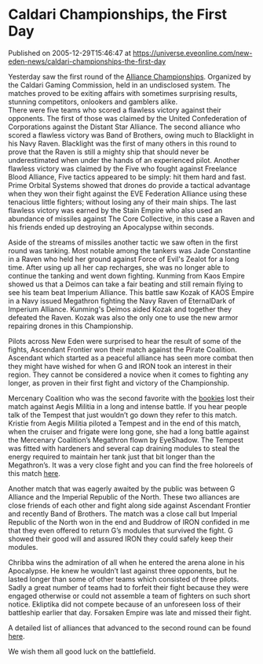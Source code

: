 # Caldari Championships, the First Day
Published on 2005-12-29T15:46:47 at https://universe.eveonline.com/new-eden-news/caldari-championships-the-first-day

Yesterday saw the first round of the [ Alliance Championships](http://myeve.eve-online.com/news.asp?a=single&nid=1038&tid=4). Organized by the Caldari Gaming Commission, held in an undisclosed system. The matches proved to be exiting affairs with sometimes surprising results, stunning competitors, onlookers and gamblers alike.   
There were five teams who scored a flawless victory against their opponents. The first of those was claimed by the United Confederation of Corporations against the Distant Star Alliance. The second alliance who scored a flawless victory was Band of Brothers, owing much to Blacklight in his Navy Raven. Blacklight was the first of many others in this round to prove that the Raven is still a mighty ship that should never be underestimated when under the hands of an experienced pilot. Another flawless victory was claimed by the Five who fought against Freelance Blood Alliance, Five tactics appeared to be simply: hit them hard and fast. Prime Orbital Systems showed that drones do provide a tactical advantage when they won their fight against the EVE Federation Alliance using these tenacious little fighters; without losing any of their main ships. The last flawless victory was earned by the Stain Empire who also used an abundance of missiles against The Core Collective, in this case a Raven and his friends ended up destroying an Apocalypse within seconds. 

Aside of the streams of missiles another tactic we saw often in the first round was tanking. Most notable among the tankers was Jade Constantine in a Raven who held her ground against Force of Evil's Zealot for a long time. After using up all her cap recharges, she was no longer able to continue the tanking and went down fighting. Kunming from Kaos Empire showed us that a Deimos can take a fair beating and still remain flying to see his team beat Imperium Alliance. This battle saw Kozak of KAOS Empire in a Navy issued Megathron fighting the Navy Raven of EternalDark of Imperium Alliance. Kunming's Deimos aided Kozak and together they defeated the Raven. Kozak was also the only one to use the new armor repairing drones in this Championship. 

Pilots across New Eden were surprised to hear the result of some of the fights, Ascendant Frontier won their match against the Pirate Coalition. Ascendant which started as a peaceful alliance has seen more combat then they might have wished for when G and IRON took an interest in their region. They cannot be considered a novice when it comes to fighting any longer, as proven in their first fight and victory of the Championship. 

Mercenary Coalition who was the second favorite with the [bookies]( http://myeve.eve-online.com/ingameboard.asp?a=topic&threadID=268921
) lost their match against Aegis Militia in a long and intense battle. If you hear people talk of the Tempest that just wouldn’t go down they refer to this match. Kristie from Aegis Militia piloted a Tempest and in the end of this match, when the cruiser and frigate were long gone, she had a long battle against the Mercenary Coalition’s Megathron flown by EyeShadow. The Tempest was fitted with hardeners and several cap draining modules to steal the energy required to maintain her tank just that bit longer than the Megathron’s. It was a very close fight and you can find the free holoreels of this match [here](http://myeve.eve-online.com/ingameboard.asp?a=topic&threadID=267163&page=10#286
). 

Another match that was eagerly awaited by the public was between G Alliance and the Imperial Republic of the North. These two alliances are close friends of each other and fight along side against Ascendant Frontier and recently Band of Brothers. The match was a close call but Imperial Republic of the North won in the end and Buddrow of IRON confided in me that they even offered to return G’s modules that survived the fight. G showed their good will and assured IRON they could safely keep their modules. 

Chribba wins the admiration of all when he entered the arena alone in his Apocalypse. He knew he wouldn’t last against three opponents, but he lasted longer than some of other teams which consisted of three pilots. Sadly a great number of teams had to forfeit their fight because they were engaged otherwise or could not assemble a team of fighters on such short notice. Ekliptika did not compete because of an unforeseen loss of their battleship earlier that day. Forsaken Empire was late and missed their fight. 

A detailed list of alliances that advanced to the second round can be found [here](http://www.eve-online.com/championship/03.jpg). 

We wish them all good luck on the battlefield.
